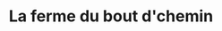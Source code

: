 ---
title: "La ferme du bout d'chemin"
url: /chemin-daisey/la-ferme-du-bout-dchemin/
shop: ferme
---